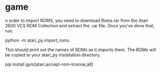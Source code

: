 # game

n order to import ROMS, you need to download Roms.rar from the Atari 2600 VCS ROM Collection and extract the .rar file. Once you've done that, run:

python -m atari_py.import_roms <path to folder>

This should print out the names of ROMs as it imports them. The ROMs will be copied to your atari_py installation directory.

pip install gym[atari,accept-rom-license,all]
